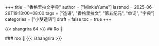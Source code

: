 +++
title = "香格里拉文字典"
author = ["MinkieYume"]
lastmod = 2025-06-26T19:13:00+08:00
tags = ["造语", "香格里拉文", "第五纪元", "单词", "字典"]
categories = ["小梦造语"]
draft = false
toc = true
+++

{{< shangrira 64 >}}
\## Ro 󰀤

\### roo 󰀁
{{< /shangrira >}}
